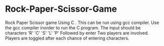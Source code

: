 # Rock-Paper-Scissor-Game
Rock Paper Scissor game Using C . This can be run using gcc compiler.
Use the gcc compiler inorder to run the C program.
The input should be characters 'R' 'C' 'S' 'L' 'P' Followed by enter
Two players are involved.
Players are toggled after each chance of entering characters.
